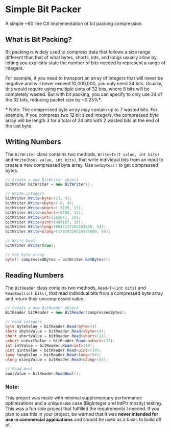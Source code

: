 # Simple Bit Packer
A simple ~60 line C# implementation of bit packing compression.

## What is Bit Packing?
Bit packing is widely used to compress data that follows a size range different than that of what bytes, shorts, ints, and longs
usually allow by letting you explicitly state the number of bits needed to represent a range of integers.

For example, if you need to transport an array of integers that will never be negative and will never exceed 10,000,000, you only need
24 bits. Usually, this would require using multiple uints of 32 bits, where 8 bits will be completely wasted. But with bit packing,
you can specify to only use 24 of the 32 bits, reducing packet size by ~0.25%**\***.  

**\*** Note: The compressed byte array may contain up to 7 wasted bits. For example, if you compress two 12 bit sized integers,
the compressed byte array will be length 3 for a total of 24 bits with 2 wasted bits at the end of the last byte.
## Writing Numbers
The `BitWriter` class contains two methods, `Write<T>(T value, int bits)` and `Write(bool value, int bits)`, that write
individual bits from an input to create a new compressed byte array. Use `GetBytes()` to get compressed bytes.
```csharp
// Create a new BitWriter object
BitWriter bitWriter = new BitWriter();

// Write integers
bitWriter.Write<byte>(13, 4);
bitWriter.Write<sbyte>(-6, 4);
bitWriter.Write<short>(-3159, 13);
bitWriter.Write<ushort>(6202, 13);
bitWriter.Write<int>(165041, 19);
bitWriter.Write<uint>(499167, 19);
bitWriter.Write<long>(8917127262193580, 54);
bitWriter.Write<ulong>(17924326516934600, 54);

// Write bool
bitWriter.Write(true);

// Get byte array
byte[] compressedBytes = bitWriter.GetBytes();
```

## Reading Numbers
The `BitReader` class contains two methods, `Read<T>(int bits)` and `ReadBool(int bits)`, that read
individual bits from a compressed byte array and return their uncompressed value.

```csharp
// Create a new BitReader object
BitReader bitReader = new BitReader(compressedBytes);

// Read integers
byte byteValue = bitReader.Read<byte>(4)
sbyte sbyteValue = bitReader.Read<sbyte>(4);
short shortValue = bitReader.Read<short>(13);
ushort ushortValue = bitReader.Read<ushort>(13);
int intValue = bitReader.Read<int>(19);
uint uintValue = bitReader.Read<uint>(19);
long longValue = bitReader.Read<long>(54);
ulong ulongValue = bitReader.Read<ulong>(54);

// Read bool
boolValue = bitReader.ReadBool();
```

### Note:
This project was made with minimal supplementary performance optimizations and a unique use case (BigInteger and IntPtr mostly)
testing. This was a fun side project that fulfilled the requirements I needed. If you plan to use this in your project, be warned that
it was **never intended for use in commercial applications** and should be used as a basis to build off of.
